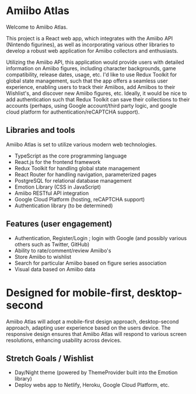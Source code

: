 # Amiibo Atlas

Welcome to Amiibo Atlas.

This project is a React web app, which integrates with the Amiibo API (Nintendo figurines), as well as incorporating various other libraries to develop a robust web application for Amiibo collectors and enthusiasts.

Utilizing the Amiibo API, this application would provide users with detailed information on Amiibo figures, including character backgrounds, game compatibility, release dates, usage, etc. I'd like to use Redux Toolkit for global state management, such that the app offers a seamless user experience, enabling users to track their Amiibos, add Amiibos to their Wishlist's, and discover new Amiibo figures, etc. Ideally, it would be nice to add authentication such that Redux Toolkit can save their collections to their accounts (perhaps, using Google account/third party logic, and google cloud platform for authentication/reCAPTCHA support).

## Libraries and tools

Amiibo Atlas is set to utilize various modern web technologies.

- TypeScript as the core programming language
- React.js for the frontend framework
- Redux Toolkit for handling global state management
- React Router for handling navigation, parameterized pages
- PostgreSQL for relational database management
- Emotion Library (CSS in JavaScript)
- Amiibo RESTful API integration
- Google Cloud Platform (hosting, reCAPTCHA support)
- Authentication library (to be determined)

## Features (user engagement)

- Authentication, Register/Login ; login with Google (and possibly various others such as Twitter, GitHub)
- Ability to rate/comment/review Amiibo's
- Store Amiibo to wishlist
- Search for particular Amiibo based on figure series association
- Visual data based on Amiibo data

# Designed for mobile-first, desktop-second

Amiibo Atlas will adopt a mobile-first design approach, desktop-second approach, adapting user experience based on the users device. The responsive design ensures that Amiibo Atlas will respond to various screen resolutions, enhancing usability across devices.

## Stretch Goals / Wishlist

- Day/Night theme (powered by ThemeProvider built into the Emotion library)
- Deploy webs app to Netlify, Heroku, Google Cloud Platform, etc.
